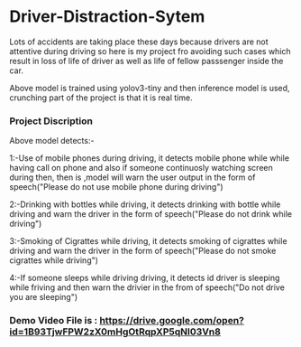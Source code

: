# Driver-Distraction-Sytem

Lots of accidents are taking place these days because drivers are not attentive during driving so here is my project fro avoiding such cases which result in loss of life of driver as well as life of fellow passsenger inside the car. 


Above model is trained using yolov3-tiny and then inference model is used, crunching part of the project is that it is real time.

### Project Discription

Above model detects:-

1:-Use of mobile phones during driving, it detects mobile phone while while having call on phone and also if someone continuosly watching screen during then, then is ,model will warn the user output in the form of speech("Please do not use mobile phone during driving")

2:-Drinking with bottles while driving, it detects drinking with bottle while driving and warn the driver in the form of speech("Please do not drink while driving")

3:-Smoking of Cigrattes while driving, it detects smoking of cigrattes while driving and warn the driver in the form of speech("Please do not smoke cigrattes while driving")

4:-If someone sleeps while driving driving, it detects id driver is sleeping while friving and then warn the drivier in the from of speech("Do not drive you are sleeping")

### Demo Video File is : https://drive.google.com/open?id=1B93TjwFPW2zX0mHgOtRqpXP5qNl03Vn8
